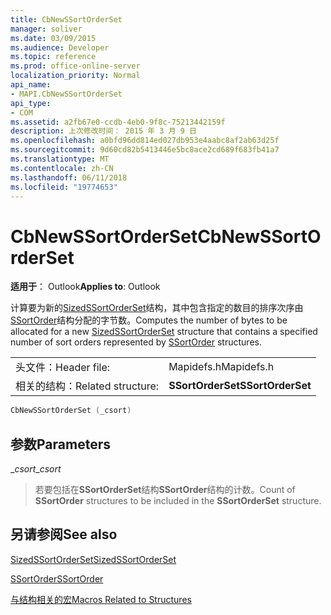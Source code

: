 ```yaml
---
title: CbNewSSortOrderSet
manager: soliver
ms.date: 03/09/2015
ms.audience: Developer
ms.topic: reference
ms.prod: office-online-server
localization_priority: Normal
api_name:
- MAPI.CbNewSSortOrderSet
api_type:
- COM
ms.assetid: a2fb67e0-ccdb-4eb0-9f8c-75213442159f
description: 上次修改时间： 2015 年 3 月 9 日
ms.openlocfilehash: a0bfd96dd814ed027db953e4aabc8af2ab63d25f
ms.sourcegitcommit: 9d60cd82b5413446e5bc8ace2cd689f683fb41a7
ms.translationtype: MT
ms.contentlocale: zh-CN
ms.lasthandoff: 06/11/2018
ms.locfileid: "19774653"
---
```

# <a name="cbnewssortorderset"></a><span data-ttu-id="c6bfd-103">CbNewSSortOrderSet</span><span class="sxs-lookup"><span data-stu-id="c6bfd-103">CbNewSSortOrderSet</span></span>

  
  
<span data-ttu-id="c6bfd-104">**适用于**： Outlook</span><span class="sxs-lookup"><span data-stu-id="c6bfd-104">**Applies to**: Outlook</span></span> 
  
<span data-ttu-id="c6bfd-105">计算要为新的[SizedSSortOrderSet](sizedssortorderset.md)结构，其中包含指定的数目的排序次序由[SSortOrder](ssortorder.md)结构分配的字节数。</span><span class="sxs-lookup"><span data-stu-id="c6bfd-105">Computes the number of bytes to be allocated for a new [SizedSSortOrderSet](sizedssortorderset.md) structure that contains a specified number of sort orders represented by [SSortOrder](ssortorder.md) structures.</span></span> 
  
|||
|:-----|:-----|
|<span data-ttu-id="c6bfd-106">头文件：</span><span class="sxs-lookup"><span data-stu-id="c6bfd-106">Header file:</span></span>  <br/> |<span data-ttu-id="c6bfd-107">Mapidefs.h</span><span class="sxs-lookup"><span data-stu-id="c6bfd-107">Mapidefs.h</span></span>  <br/> |
|<span data-ttu-id="c6bfd-108">相关的结构：</span><span class="sxs-lookup"><span data-stu-id="c6bfd-108">Related structure:</span></span>  <br/> |<span data-ttu-id="c6bfd-109">**SSortOrderSet**</span><span class="sxs-lookup"><span data-stu-id="c6bfd-109">**SSortOrderSet**</span></span> <br/> |
   
```cpp
CbNewSSortOrderSet (_csort)
```

## <a name="parameters"></a><span data-ttu-id="c6bfd-110">参数</span><span class="sxs-lookup"><span data-stu-id="c6bfd-110">Parameters</span></span>

 <span data-ttu-id="c6bfd-111">__csort_</span><span class="sxs-lookup"><span data-stu-id="c6bfd-111">__csort_</span></span>
  
> <span data-ttu-id="c6bfd-112">若要包括在**SSortOrderSet**结构**SSortOrder**结构的计数。</span><span class="sxs-lookup"><span data-stu-id="c6bfd-112">Count of **SSortOrder** structures to be included in the **SSortOrderSet** structure.</span></span> 
    
## <a name="see-also"></a><span data-ttu-id="c6bfd-113">另请参阅</span><span class="sxs-lookup"><span data-stu-id="c6bfd-113">See also</span></span>



[<span data-ttu-id="c6bfd-114">SizedSSortOrderSet</span><span class="sxs-lookup"><span data-stu-id="c6bfd-114">SizedSSortOrderSet</span></span>](sizedssortorderset.md)
  
[<span data-ttu-id="c6bfd-115">SSortOrder</span><span class="sxs-lookup"><span data-stu-id="c6bfd-115">SSortOrder</span></span>](ssortorder.md)


[<span data-ttu-id="c6bfd-116">与结构相关的宏</span><span class="sxs-lookup"><span data-stu-id="c6bfd-116">Macros Related to Structures</span></span>](macros-related-to-structures.md)

